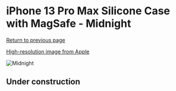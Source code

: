 # iPhone 13 Pro Max Silicone Case with MagSafe - Midnight

[Return to previous page](/iphone_13)

[High-resolution image from Apple](https://store.storeimages.cdn-apple.com/8756/as-images.apple.com/is/MM2U3?wid=4500&hei=4500&fmt=png)

<div style="width: 512px"><img src="/almost_uncompressed/MM2U3.webp" alt="Midnight"></div>

## Under construction
